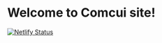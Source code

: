 # Welcome to Comcui site!

[![Netlify Status](https://api.netlify.com/api/v1/badges/8fb29530-cfc9-4acf-8670-198a1d243ec2/deploy-status)](https://app.netlify.com/sites/shimmering-bienenstitch-873b57/deploys) 

